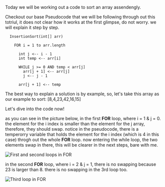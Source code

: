 
Today we will be working out a code to sort an array assendengly.

Checkout our base Pseudocode that we will be following through out this totriul, it does not clear how it works at the first glimpse, do not worry. we will explain it step by step.

```
  InsertionSort(int[] arr)

    FOR i = 1 to arr.length

      int j <-- i - 1
      int temp <-- arr[i]

      WHILE j >= 0 AND temp < arr[j]
        arr[j + 1] <-- arr[j]
        j <-- j - 1

      arr[j + 1] <-- temp
```

The best way to explain a solution is by example, so, let's take this array as our example to sort:
[8,4,23,42,16,15]

Let's dive into the code now!

as you can see in the picture below, in the first **FOR** loop, where i = 1 & j = 0. the element for the i index is smaller than the element for the j array, therefore, they should swap. notice in the pseudocode, there is a temperorry variable that holds the element for the i index (which is 4 in this case) throgh out the whole **FOR** loop. now entering the while loop, the two elements swap in there, this will be clearer in the next steps, bare with me.


![First and second loops in FOR]('../assets/nu-1-and-2.jpeg')

in the second **FOR** loop, where i = 2 & j = 1, there is no swapping because 23 is larger than 8. there is no swapping in the 3rd loop too.

![Third loop in FOR]('../assets/nu-3.jpeg')

